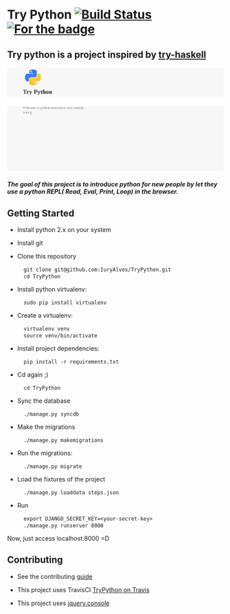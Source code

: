 # Try Python [![Build Status](https://travis-ci.org/IuryAlves/TryPython.svg?branch=master)](https://travis-ci.org/IuryAlves/TryPython) [![For the badge](http://forthebadge.com/images/badges/built-with-love.svg)](http://forthebadge.com/images/badges/built-with-love.svg)

## Try python is a project inspired by [try-haskell](tryhaskell.org)


![try-python](try-python.gif)
##### The goal of this project is to introduce python for new people by let they use a python REPL( Read, Eval, Print, Loop) in the browser.

## Getting Started

* Install python 2.x on your system
*  Install git
* Clone this repository
 
        git clone git@github.com:IuryAlves/TryPython.git
        cd TryPython

* Install python virtualenv: 
 
        sudo pip install virtualenv

* Create a virtualenv:
 
        virtualenv venv
        source venv/bin/activate

* Install project dependencies:

        pip install -r requirements.txt

* Cd again ;)

        cd TryPython

* Sync the database

        ./manage.py syncdb

* Make the migrations

        ./manage.py makemigrations

* Run the migrations:
        
        ./manage.py migrate

* Load the fixtures of the project

        ./manage.py loaddata steps.json

* Run
        
        export DJANGO_SECRET_KEY=<your-secret-key> 
        ./manage.py runserver 8000


Now, just access localhost:8000 =D

## Contributing

* See the contributing [guide](CONTRIBUTING.md)
    
* This project uses TravisCI [TryPython on Travis](https://travis-ci.org/IuryAlves/TryPython)
* This project uses [jquery.console](https://github.com/chrisdone/jquery-console)
